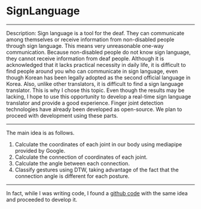 # SignLanguage
----
Description: Sign language is a tool for the deaf. They can communicate among themselves or receive information from non-disabled people through sign language. This means very unreasonable one-way communication. Because non-disabled people do not know sign language, they cannot receive information from deaf people. Although it is acknowledged that it lacks practical necessity in daily life, it is difficult to find people around you who can communicate in sign language, even though Korean has been legally adopted as the second official language in Korea. Also, unlike other translators, it is difficult to find a sign language translator. This is why I chose this topic. Even though the results may be lacking, I hope to use this opportunity to develop a real-time sign language translator and provide a good experience. Finger joint detection technologies have already been developed as open-source. We plan to proceed with development using these parts.
***
The main idea is as follows.
1. Calculate the coordinates of each joint in our body using mediapipe provided by Google.
2. Calculate the connection of coordinates of each joint.
3. Calculate the angle between each connection.
4. Classify gestures using DTW, taking advantage of the fact that the connection angle is different for each posture.
***
In fact, while I was writing code, I found a [github code](https://github.com/gabguerin/Sign-Language-Recognition--MediaPipe-DTW) with the same idea and proceeded to develop it. 
